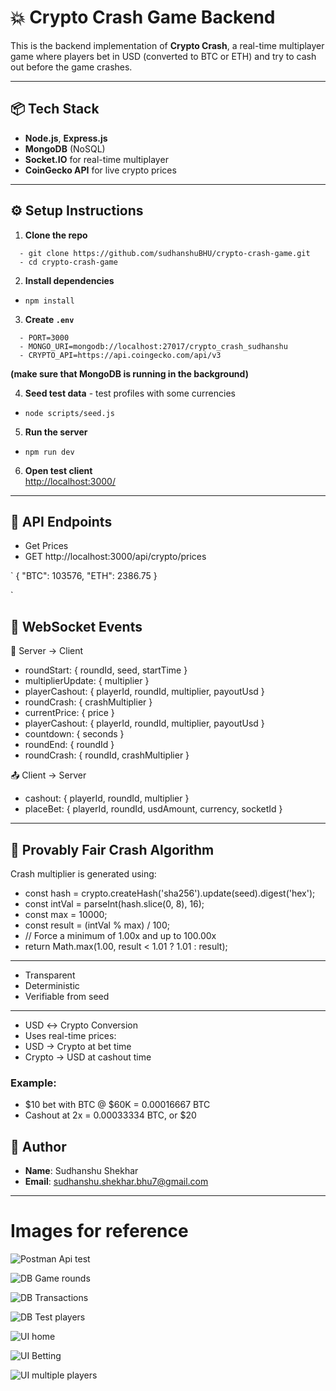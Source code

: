 # 💥 Crypto Crash Game Backend

This is the backend implementation of **Crypto Crash**, a real-time multiplayer game where players bet in USD (converted to BTC or ETH) and try to cash out before the game crashes.

---

## 📦 Tech Stack

- **Node.js**, **Express.js**
- **MongoDB** (NoSQL)
- **Socket.IO** for real-time multiplayer
- **CoinGecko API** for live crypto prices

---

## ⚙️ Setup Instructions

1. **Clone the repo**  
```
  - git clone https://github.com/sudhanshuBHU/crypto-crash-game.git
  - cd crypto-crash-game
  ```

2. **Install dependencies**  
  - ```npm install```

3. **Create `.env`**
```
  - PORT=3000
  - MONGO_URI=mongodb://localhost:27017/crypto_crash_sudhanshu
  - CRYPTO_API=https://api.coingecko.com/api/v3
```

**(make sure that MongoDB is running in the background)**

4. **Seed test data** - test profiles with some currencies
  - ``` node scripts/seed.js ```

5. **Run the server**
  - ``` npm run dev ```

6. **Open test client**  
   [http://localhost:3000/](http://localhost:3000/)

---

## 🔌 API Endpoints

- Get Prices
- GET http://localhost:3000/api/crypto/prices

`  {
    "BTC": 103576,
    "ETH": 2386.75
    }

`

## 🔁 WebSocket Events

🔔 Server → Client
- roundStart: { roundId, seed, startTime }
- multiplierUpdate: { multiplier }
- playerCashout: { playerId, roundId, multiplier, payoutUsd }
- roundCrash: { crashMultiplier }
- currentPrice: { price }
- playerCashout: { playerId, roundId, multiplier, payoutUsd }
- countdown: { seconds }
- roundEnd: { roundId }
- roundCrash: { roundId, crashMultiplier }


📤 Client → Server
- cashout: { playerId, roundId, multiplier }
- placeBet: { playerId, roundId, usdAmount, currency, socketId }

---

## 🎲 Provably Fair Crash Algorithm
Crash multiplier is generated using:
 - const hash = crypto.createHash('sha256').update(seed).digest('hex');
  - const intVal = parseInt(hash.slice(0, 8), 16);
  - const max = 10000;
  - const result = (intVal % max) / 100;
  - // Force a minimum of 1.00x and up to 100.00x
  - return Math.max(1.00, result < 1.01 ? 1.01 : result);

---

- Transparent
- Deterministic
- Verifiable from seed

--- 

- USD ↔ Crypto Conversion
- Uses real-time prices:
- USD → Crypto at bet time
- Crypto → USD at cashout time

### Example:
- $10 bet with BTC @ $60K = 0.00016667 BTC
- Cashout at 2x = 0.00033334 BTC, or $20

## 👤 Author

- **Name**: Sudhanshu Shekhar
- **Email**: sudhanshu.shekhar.bhu7@gmail.com
---

# Images for reference
![Postman Api test](public/images/postman.png "Postman api test")

![DB Game rounds](public/images/gamerounds.png "gamerounds-DB")

![DB Transactions](public/images/transactions.png "transactions-DB")

![DB Test players](public/images/test%20players.png "test players-DB")

![UI home](public/images/home%201.png "UI Home")

![UI Betting](public/images/home2.png "UI Home Betting")

![UI multiple players](public/images/home3.png "multiple players")

